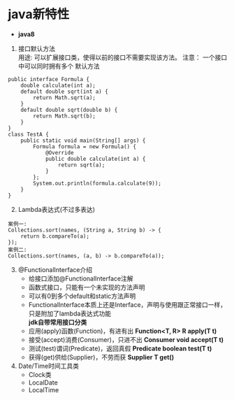 # java新特性
* **java8**
1. 接口默认方法  
    用途: 可以扩展接口类，使得以前的接口不需要实现该方法。
    注意： 一个接口中可以同时拥有多个 默认方法
```
public interface Formula {
    double calculate(int a);
    default double sqrt(int a) {
        return Math.sqrt(a);
    }
    default double sqrt(double b) {
        return Math.sqrt(b);
    }
}
class TestA {
    public static void main(String[] args) {
        Formula formula = new Formula() {
            @Override
            public double calculate(int a) {
                return sqrt(a);
            }
        };
        System.out.println(formula.calculate(9));
    }
}
```
2. Lambda表达式(不过多表达)
```
案例一:
Collections.sort(names, (String a, String b) -> {
    return b.compareTo(a);
});
案例二:
Collections.sort(names, (a, b) -> b.compareTo(a));
```
3. @FunctionalInterface介绍  
      + 给接口添加@FunctionalInterface注解
      + 函数式接口，只能有一个未实现的方法声明
      + 可以有0到多个default和static方法声明
      + FunctionalInterface本质上还是Interface，声明与使用跟正常接口一样，只是附加了lambda表达式功能  
 **jdk自带常用接口分类**  
      + 应用(apply)函数(Function)，有进有出	**Function<T, R>	R apply(T t)**
      + 接受(accept)消费(Consumer)，只进不出	**Consumer<T>	void accept(T t)**
      + 测试(test)谓词(Predicate)，返回真假	**Predicate<T>	boolean test(T t)**
      + 获得(get)供给(Supplier)，不劳而获	**Supplier<T>	T get()**
4. Date/Time时间工具类
      + Clock类  
      + LocalDate
      + LocalTime
